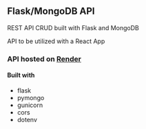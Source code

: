 ## Flask/MongoDB API
REST API CRUD built with Flask and MongoDB

API to be utilized with a React App

### API hosted on [Render](https://render.com/)


#### Built with
  - flask
  - pymongo
  - gunicorn
  - cors
  - dotenv
